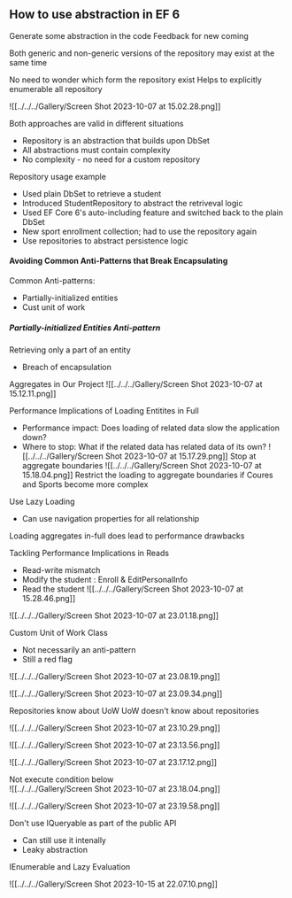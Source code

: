 ## How to use abstraction in EF 6
Generate some abstraction in the code
Feedback for new coming

Both generic and non-generic versions of the repository may exist at the same time

No need to wonder which form the repository exist
Helps to explicitly enumerable all repository

![[../../../Gallery/Screen Shot 2023-10-07 at 15.02.28.png]]

Both approaches are valid in different situations
- Repository is an abstraction that builds upon DbSet
- All abstractions must contain complexity
- No complexity - no need for a custom repository

Repository usage example
- Used plain DbSet to retrieve a student
- Introduced StudentRepository to abstract the retriveval logic
- Used EF Core 6's auto-including feature and switched back to the plain DbSet
- New sport enrollment collection; had to use the repository again
- Use repositories to abstract persistence logic

#### Avoiding Common Anti-Patterns that Break Encapsulating

Common Anti-patterns:
- Partially-initialized entities
- Cust unit of work

##### Partially-initialized Entities Anti-pattern
Retrieving only a part of an entity
- Breach of encapsulation

Aggregates in Our Project
![[../../../Gallery/Screen Shot 2023-10-07 at 15.12.11.png]]

Performance Implications of Loading Entitites in Full
- Performance impact: Does loading of related data slow the application down?
- Where to stop: What if the related data has related data of its own?
![[../../../Gallery/Screen Shot 2023-10-07 at 15.17.29.png]]
Stop at aggregate boundaries
![[../../../Gallery/Screen Shot 2023-10-07 at 15.18.04.png]]
Restrict the loading to aggregate boundaries if Coures and Sports become more complex

Use Lazy Loading
- Can use navigation properties for all relationship

Loading aggregates in-full does lead to performance drawbacks

Tackling Performance Implications in Reads
- Read-write mismatch
- Modify the student : Enroll & EditPersonalInfo
- Read the student 
![[../../../Gallery/Screen Shot 2023-10-07 at 15.28.46.png]]

![[../../../Gallery/Screen Shot 2023-10-07 at 23.01.18.png]]


Custom Unit of Work Class
- Not necessarily an anti-pattern
- Still a red flag

![[../../../Gallery/Screen Shot 2023-10-07 at 23.08.19.png]]

![[../../../Gallery/Screen Shot 2023-10-07 at 23.09.34.png]]

Repositories know about UoW
UoW doesn't know about repositories

![[../../../Gallery/Screen Shot 2023-10-07 at 23.10.29.png]]

![[../../../Gallery/Screen Shot 2023-10-07 at 23.13.56.png]]

![[../../../Gallery/Screen Shot 2023-10-07 at 23.17.12.png]]

Not execute condition below  
![[../../../Gallery/Screen Shot 2023-10-07 at 23.18.04.png]]

![[../../../Gallery/Screen Shot 2023-10-07 at 23.19.58.png]]

Don't use IQueryable as part of the public API
- Can still use it intenally
- Leaky abstraction


IEnumerable and Lazy Evaluation

![[../../../Gallery/Screen Shot 2023-10-15 at 22.07.10.png]]